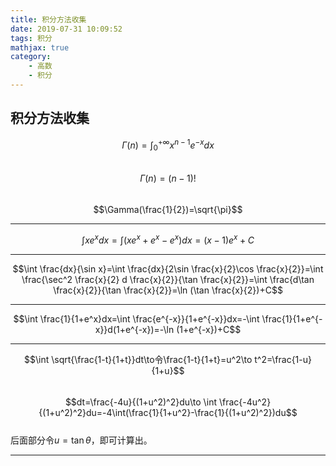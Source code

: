 ```yaml
---
title: 积分方法收集
date: 2019-07-31 10:09:52
tags: 积分
mathjax: true
category:
    - 高数
    - 积分
---
```

## 积分方法收集

$$\Gamma(n)=\int^{+\infty}_0x^{n-1}e^{-x}dx$$  
$$\Gamma(n)=(n-1)!$$  
$$\Gamma(\frac{1}{2})=\sqrt{\pi}$$

---

$$\int xe^xdx=\int (xe^x+e^x-e^x)dx=(x-1)e^x+C$$

---

$$\int \frac{dx}{\sin x}=\int \frac{dx}{2\sin \frac{x}{2}\cos \frac{x}{2}}=\int \frac{\sec^2 \frac{x}{2} d \frac{x}{2}}{\tan \frac{x}{2}}=\int \frac{d\tan \frac{x}{2}}{\tan \frac{x}{2}}=\ln (\tan \frac{x}{2})+C$$  

---

$$\int \frac{1}{1+e^x}dx=\int \frac{e^{-x}}{1+e^{-x}}dx=-\int \frac{1}{1+e^{-x}}d(1+e^{-x})=-\ln (1+e^{-x})+C$$  

---

$$\int \sqrt{\frac{1-t}{1+t}}dt\to令\frac{1-t}{1+t}=u^2\to t^2=\frac{1-u}{1+u}$$  
$$dt=\frac{-4u}{(1+u^2)^2}du\to \int \frac{-4u^2}{(1+u^2)^2}du=-4\int(\frac{1}{1+u^2}-\frac{1}{(1+u^2)^2})du$$  
后面部分令$u=\tan\theta$，即可计算出。  

---

